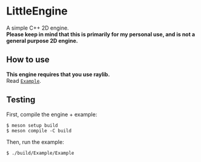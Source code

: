 # LittleEngine

A simple C++ 2D engine.  
**Please keep in mind that this is primarily for my personal use, and is not a general purpose 2D engine.**

## How to use

**This engine requires that you use raylib.**  
Read [`Example`](./Example).

## Testing

First, compile the engine + example:
```console
$ meson setup build
$ meson compile -C build
```
Then, run the example:
```console
$ ./build/Example/Example
```
